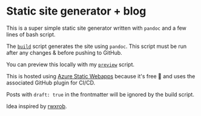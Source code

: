 # Static site generator + blog

This is a super simple static site generator written with `pandoc` and a few lines of bash script.

The [`build`](https://github.com/shanamatthews/static-site-generator/blob/main/build) script generates the site using `pandoc`. This script must be run after any changes & before pushing to GitHub.

You can preview this locally with my [`preview`](https://github.com/shanamatthews/dotfiles/blob/main/scripts/preview) script.

This is hosted using [Azure Static Webapps](https://learn.microsoft.com/azure/static-web-apps/getting-started?tabs=vanilla-javascript) because it's free 🎉 and uses the associated GitHub plugin for CI/CD.

Posts with `draft: true` in the frontmatter will be ignored by the build script.

Idea inspired by [rwxrob](https://github.com/rwxrob/).
